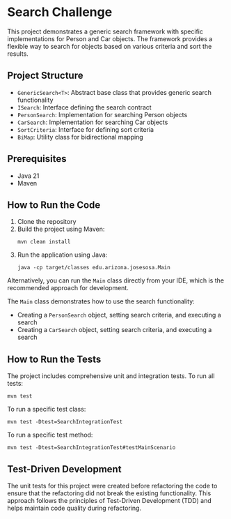 # Search Challenge

This project demonstrates a generic search framework with specific implementations for Person and Car objects. The framework provides a flexible way to search for objects based on various criteria and sort the results.

## Project Structure

- `GenericSearch<T>`: Abstract base class that provides generic search functionality
- `ISearch`: Interface defining the search contract
- `PersonSearch`: Implementation for searching Person objects
- `CarSearch`: Implementation for searching Car objects
- `SortCriteria`: Interface for defining sort criteria
- `BiMap`: Utility class for bidirectional mapping

## Prerequisites

- Java 21
- Maven

## How to Run the Code

1. Clone the repository
2. Build the project using Maven:
   ```
   mvn clean install
   ```
3. Run the application using Java:
   ```
   java -cp target/classes edu.arizona.josesosa.Main
   ```

Alternatively, you can run the `Main` class directly from your IDE, which is the recommended approach for development.

The `Main` class demonstrates how to use the search functionality:
- Creating a `PersonSearch` object, setting search criteria, and executing a search
- Creating a `CarSearch` object, setting search criteria, and executing a search

## How to Run the Tests

The project includes comprehensive unit and integration tests. To run all tests:

```
mvn test
```

To run a specific test class:

```
mvn test -Dtest=SearchIntegrationTest
```

To run a specific test method:

```
mvn test -Dtest=SearchIntegrationTest#testMainScenario
```

## Test-Driven Development

The unit tests for this project were created before refactoring the code to ensure that the refactoring did not break the existing functionality. This approach follows the principles of Test-Driven Development (TDD) and helps maintain code quality during refactoring.
